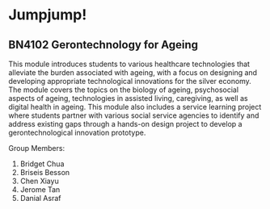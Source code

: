 # Jumpjump!
## BN4102 Gerontechnology for Ageing

This module introduces students to various healthcare technologies that alleviate the burden associated with ageing, with a focus on designing and developing appropriate technological innovations for the silver economy. The module covers the topics on the biology of ageing, psychosocial aspects of ageing, technologies in assisted living, caregiving, as well as digital health in ageing. This module also includes a service learning project where students partner with various social service agencies to identify and address existing gaps through a hands-on design project to develop a gerontechnological innovation prototype.

Group Members: 
1. Bridget Chua 
2. Briseis Besson
3. Chen Xiayu
4. Jerome Tan 
5. Danial Asraf
